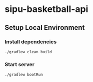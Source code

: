 # sipu-basketball-api

## Setup Local Environment

### Install dependencies
```shell
./gradlew clean build
```

### Start server
```shell
./gradlew bootRun
```